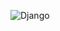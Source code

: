 ![Django](https://img.shields.io/badge/built_with-Django-092E20?style=flat&logo=django&logoColor=white)
